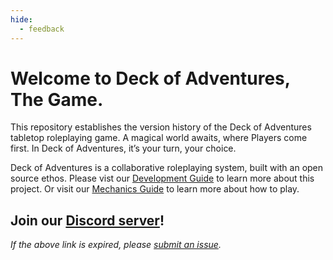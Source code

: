 ```yaml
---
hide:
  - feedback
---
```


# Welcome to Deck of Adventures, The Game.

This repository establishes the version history of the Deck of Adventures tabletop
roleplaying game. A magical world awaits, where Players come first. In Deck of
Adventures, it’s your turn, your choice.

Deck of Adventures is a collaborative roleplaying system, built with an open source 
ethos. Please vist our
[Development Guide](./2_Development/) to learn more about this project. Or visit our
[Mechanics Guide](1_Mechanics/01_PlayerGuide_Full.md) to learn more about how to play.

## Join our [Discord server](https://discord.gg/dk6RfWgPHF)!

*If the above link is expired, please 
[submit an issue](https://github.com/DeckofAdventures/TheGame/issues/new?assignees=&labels=bug&template=bug_report.md&title=Expired%20Discord%20Link!).*
